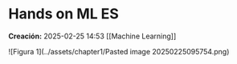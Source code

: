 # Hands on ML ES

**Creación:** 2025-02-25 14:53
[[Machine Learning]]

![Figura 1](../assets/chapter1/Pasted image 20250225095754.png)
